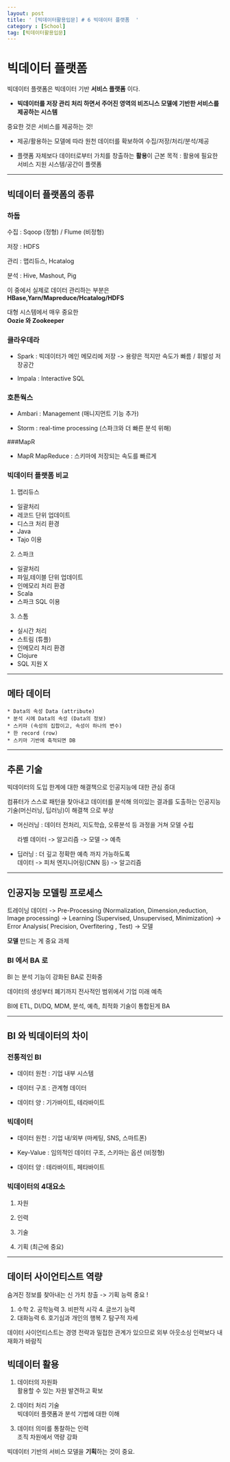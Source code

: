 ```yaml
---
layout: post
title: ' [빅데이터활용입문] # 6 빅데이터 플랫폼  '
category : [School]
tag: [빅데이터활용입문]
---
```


# 빅데이터 플랫폼 

빅데이터 플랫폼은 빅데이터 기반 **서비스 플랫폼** 이다.  


* **빅데이터를 저장 관리 처리 하면서 주어진 영역의 비즈니스 모델에 기반한 서비스를 제공하는 시스템**  

중요한 것은 서비스를 제공하는 것!   

* 제공/활용하는 모델에 따라 원천 데이터를 확보하여 수집/저장/처리/분석/제공  

* 플랫폼 자체보다 데이터로부터 가치를 창출하는 **활용**이 근본 목적 : 활용에 필요한 서비스 지원 시스템/공간이 플랫폼 


- - - 


## 빅데이터 플랫폼의 종류 

### 하둡

수집 : Sqoop (정형) / Flume (비정형) 

저장 : HDFS    

관리 : 맵리듀스, Hcatalog   

분석 : Hive, Mashout, Pig   

이 중에서 실제로 데이터 관리하는 부분은         
**HBase,Yarn/Mapreduce/Hcatalog/HDFS**   

대형 시스템에서 매우 중요한   
**Oozie 와 Zookeeper**   

### 클라우데라 

* Spark : 빅데이터가 메인 메모리에 저장 -> 용량은 적지만 속도가 빠름 / 휘발성 저장공간  

* Impala : Interactive SQL


### 호튼웍스 

* Ambari : Management (매니지먼트 기능 추가)

* Storm : real-time processing (스파크와 더 빠른 분석 위해)

###MapR

* MapR MapReduce : 스키마에 저장되는 속도를 빠르게    

### 빅데이터 플랫폼 비교 


1. 맵리듀스 

* 일괄처리 
* 레코드 단위 업데이트
* 디스크 처리 환경
* Java 
* Tajo 이용 

2. 스파크 

* 일괄처리 
* 파일,테이블 단위 업데이트
* 인메모리 처리 환경
* Scala 
* 스파크 SQL 이용

3. 스톰 

* 실시간 처리
* 스트림 (튜플)
* 인메모리 처리 환경
* Clojure
* SQL 지원 X 

- - - 

## 메타 데이터 

	* Data의 속성 Data (attribute)  
	* 분석 시에 Data의 속성 (Data의 정보)  
	* 스키마 (속성의 집합이고, 속성이 하나의 변수)   
	* 한 record (row)   
	* 스키마 기반에 축적되면 DB   

- - - 

## 추론 기술   

빅데이터의 도입 한계에 대한 해결책으로 
인공지능에 대한 관심 증대    

컴퓨터가 스스로 패턴을 찾아내고 데이터를 분석해 의미있는
결과를 도출하는 인공지능 기술(머신러닝, 딥러닝)이 해결책
으로 부상    
 
* 머신러닝 : 데이터 전처리, 지도학습, 오류분석 등 과정을 거쳐 
모델 수립    
  
	라벨 데이터 -> 알고리즘 -> 모델 -> 예측 


* 딥러닝 : 더 깊고 정확한 예측 까지 가능하도록   
	데이터 -> 피처 엔지니어링(CNN 등) -> 알고리즘    

- - - 

## 인공지능 모델링 프로세스 

트레이닝 데이터 -> Pre-Processing (Normalization, Dimension,reduction, Image processing) -> Learning (Supervised, Unsupervised, Minimization) -> Error Analysis( Precision, Overfitering , Test) -> 모델     

**모델** 만드는 게 중요 과제    

### BI 에서 BA 로    

BI 는 분석 기능이 강화된 BA로 진화중    

데이터의 생성부터 폐기까지 전사적인 범위에서 기업 미래 예측    

BI에 ETL, DI/DQ, MDM, 분석, 예측, 최적화 기술이 통합된게 BA    

- - - 


## BI 와 빅데이터의 차이 

### 전통적인 BI 

* 데이터 원천 : 기업 내부 시스템

* 데이터 구조 : 관계형 데이터 

* 데이터 양 : 기가바이트, 테라바이트 


### 빅데이터 

* 데이터 원천 : 기업 내/외부 (마케팅, SNS, 스마트폰)

* Key-Value : 임의적인 데이터 구조, 스키마는 옵션 (비정형)

* 데이터 양 : 테라바이트, 페타바이트 

### 빅데이터의 4대요소 

1. 자원

2. 인력

3. 기술 

4. 기획 (최근에 중요) 

- - - 

## 데이터 사이언티스트 역량 

숨겨진 정보를 찾아내는 신 가치 창출 -> 기획 능력 중요 !     
    
1. 수학 2. 공학능력 3. 비판적 시각 4. 글쓰기 능력     
5. 대화능력 6. 호기심과 개인의 행복 7. 탐구적 자세 

데이터 사이언티스트는 경영 전략과 밀접한 관계가 있으므로 외부 아웃소싱 인력보다 내재화가 바람직    

## 빅데이터 활용 

1. 데이터의 자원화     
활용할 수 있는 자원 발견하고 확보    

2. 데이터 처리 기술    
  빅데이터 플랫폼과 분석 기법에 대한 이해    

3. 데이터 의미를 통찰하는 인력   
  조직 차원에서 역량 강화    

빅데이터 기반의 서비스 모델을 **기획**하는 것이 중요.    

